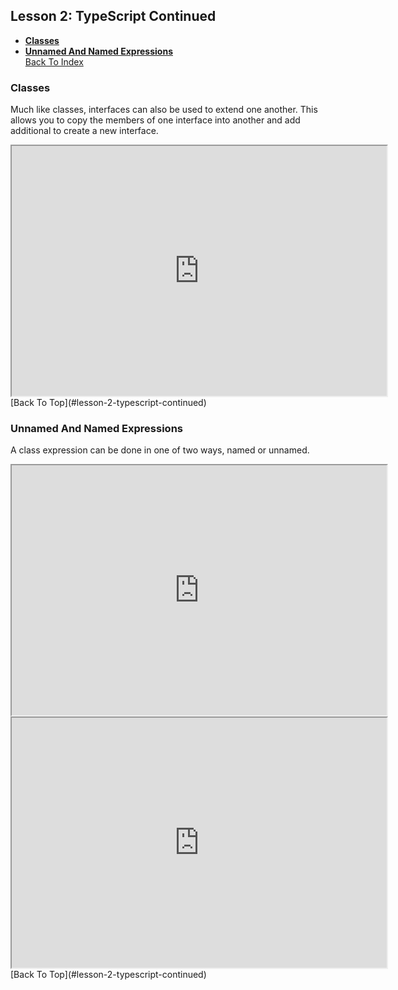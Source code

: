
## Lesson 2: TypeScript Continued  
* [**Classes**](#classes)  
* [**Unnamed And Named Expressions**](#unnamed-and-named-expressions)  
[Back To Index](../)  

### Classes
Much like classes, interfaces can also be used to extend one another. This allows you to copy the members of one interface into another and add additional to create a new interface.  
<iframe src="https://stackblitz.com/edit/ts-class-declaration?embed=1&file=index.ts&hideExplorer=1&hideNavigation=1&view=editor" width="600px" height="400px"></iframe>  
[Back To Top](#lesson-2-typescript-continued)  

### Unnamed And Named Expressions  
A class expression can be done in one of two ways, named or unnamed.  
<iframe src="https://stackblitz.com/edit/ts-unnamed-class-expression?embed=1&file=index.ts&hideExplorer=1&hideNavigation=1&view=editor" width="600px" height="400px"></iframe>  
<iframe src="https://stackblitz.com/edit/ts-named-class-expression?embed=1&file=index.ts&hideExplorer=1&hideNavigation=1&view=editor" width="600px" height="400px"></iframe>  
[Back To Top](#lesson-2-typescript-continued) 